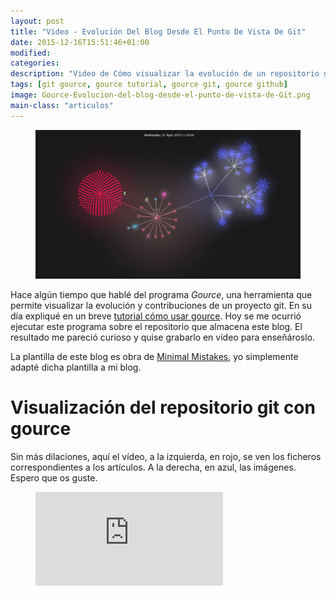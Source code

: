```yaml
---
layout: post
title: "Vídeo - Evolución Del Blog Desde El Punto De Vista De Git"
date: 2015-12-16T15:51:46+01:00
modified:
categories:
description: "Video de Cómo visualizar la evolución de un repositorio git con el comando gource."
tags: [git gource, gource tutorial, gource git, gource github]
image: Gource-Evolucion-del-blog-desde-el-punto-de-vista-de-Git.png
main-class: "articulos"
---
```


<figure>
  <a href="/assets/img/Gource-Evolucion-del-blog-desde-el-punto-de-vista-de-Git.png"><img src="/assets/img/Gource-Evolucion-del-blog-desde-el-punto-de-vista-de-Git.png" title="{{ page.title }}" alt="{{ page.title }}" /></a>
</figure>

Hace algún tiempo que hablé del programa _Gource_, una herramienta que permite visualizar la evolución y contribuciones de un proyecto git. En su día expliqué en un breve [tutorial cómo usar gource](/gource-visualizar-la-evolucion-de-un-repositorio-git/ "Ejemplo de Gource"). Hoy se me ocurrió ejecutar este programa sobre el repositorio que almacena este blog. El resultado me pareció curioso y quise grabarlo en vídeo para enseñároslo.

<!--ad-->

La plantilla de este blog es obra de <a href="http://mademistakes.com/minimal-mistakes/" target="_blank" title="Minimal Mistakes">Minimal Mistakes</a>, yo simplemente adapté dicha plantilla a mi blog.

# Visualización del repositorio git con gource

Sin más dilaciones, aquí el vídeo, a la izquierda, en rojo, se ven los ficheros correspondientes a los artículos. A la derecha, en azul, las imágenes. Espero que os guste.

<figure>
  <iframe  src="https://www.youtube-nocookie.com/embed/i6OpgEh7iKw" frameborder="0" allowfullscreen></iframe>
</figure>
